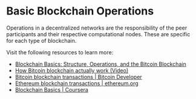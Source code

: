 # Basic Blockchain Operations

Operations in a decentralized networks are the responsibility of the peer participants and their respective computational nodes. These are specific for each type of blockchain.

Visit the following resources to learn more:

- [Blockchain Basics: Structure, Operations, and the Bitcoin Blockchain](https://www.mlq.ai/blockchain-basics/)
- [How Bitcoin blockchain actually work (Video)](https://www.youtube.com/watch?v=bBC-nXj3Ng4)
- [Bitcoin blockchain transactions | Bitcoin Developer](https://developer.bitcoin.org/reference/transactions.html)
- [Ethereum blockchain transactions | ethereum.org](https://ethereum.org/en/developers/docs/transactions/)
- [Blockchain Basics | Coursera](https://www.coursera.org/lecture/blockchain-basics/basic-operations-OxILB)
